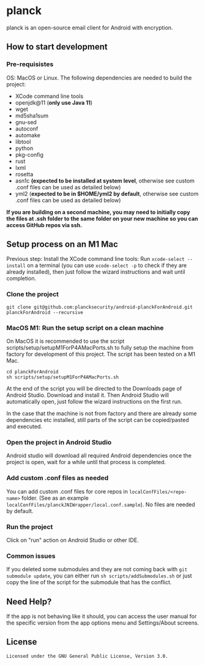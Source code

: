 # planck

planck is an open-source email client for Android with encryption.

## How to start development
### Pre-requisistes
OS: MacOS or Linux.
The following dependencies are needed to build the project:
- XCode command line tools
- openjdk@11 (**only use Java 11**)
- wget
- md5sha1sum
- gnu-sed
- autoconf
- automake
- libtool
- python
- pkg-config
- rust
- lxml
- rosetta
- asn1c **(expected to be installed at system level**, otherwise see custom .conf files can be used as detailed below)
- yml2 (**expected to be in \$HOME/yml2 by default**, otherwise see custom .conf files can be used as detailed below)

**If you are building on a second machine, you may need to initially copy the files at .ssh folder to the same folder on your new machine so you can access GitHub repos via ssh.**

## Setup process on an M1 Mac
Previous step: Install the XCode command line tools: Run `xcode-select --install` on a terminal (you can use `xcode-select -p` to check if they are already installed), then just follow the wizard instructions and wait until completion.

### Clone the project
`git clone git@github.com:plancksecurity/android-planckForAndroid.git planckForAndroid --recursive`

### MacOS M1: Run the setup script on a clean machine
On MacOS it is recommended to use the script scripts/setup/setupM1ForP4AMacPorts.sh to fully setup the machine from factory for development of this project.
The script has been tested on a M1 Mac.
```
cd planckForAndroid
sh scripts/setup/setupM1ForP4AMacPorts.sh
```
At the end of the script you will be directed to the Downloads page of Android Studio. Download and install it. Then Android Studio will automatically open, just follow the wizard instructions on the first run.

In the case that the machine is not from factory and there are already some dependencies etc installed, still parts of the script can be copied/pasted and executed.

### Open the project in Android Studio
Android studio will download all required Android dependencies once the project is open, wait for a while until that process is completed.

### Add custom .conf files as needed
You can add custom .conf files for core repos in `localConfFiles/<repo-name>` folder. (See as an example `localConfFiles/planckJNIWrapper/local.conf.sample`).
No files are needed by default.

### Run the project
Click on "run" action on Android Studio or other IDE.

### Common issues
If you deleted some submodules and they are not coming back with `git submodule update`, you can either run `sh scripts/addSubmodules.sh` or just copy the line of the script for the submodule that has the conflict.


## Need Help?

If the app is not behaving like it should, you can access the user manual for the specific version from the app options menu and Settings/About screens.

## License

    Licensed under the GNU General Public License, Version 3.0.

